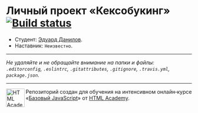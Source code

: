 # Личный проект «Кексобукинг» [![Build status][travis-image]][travis-url]

* Студент: [Эдуард Данилов](https://up.htmlacademy.ru/javascript/10/user/20497).
* Наставник: `Неизвестно`.

---

_Не удаляйте и не обращайте внимание на папки и файлы:_<br>
_`.editorconfig`, `.eslintrc`, `.gitattributes`, `.gitignore`, `.travis.yml`, `package.json`._

---

<a href="https://htmlacademy.ru/intensive/javascript"><img align="left" width="50" height="50" title="HTML Academy" src="https://up.htmlacademy.ru/static/img/intensive/javascript/logo-for-github.svg"></a>

Репозиторий создан для обучения на интенсивном онлайн‑курсе «[Базовый JavaScript](https://htmlacademy.ru/intensive/javascript)» от [HTML Academy](https://htmlacademy.ru).

[travis-image]: https://travis-ci.org/htmlacademy-javascript/20497-keksobooking.svg?branch=master
[travis-url]: https://travis-ci.org/htmlacademy-javascript/20497-keksobooking
